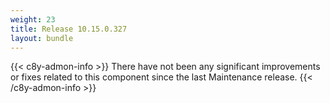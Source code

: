 ```yaml
---
weight: 23
title: Release 10.15.0.327
layout: bundle
---
```


<!--10.15.0.310 - 10.15.0.327-->

{{< c8y-admon-info >}}
There have not been any significant improvements or fixes related to this component since the last Maintenance release.
{{< /c8y-admon-info >}}
